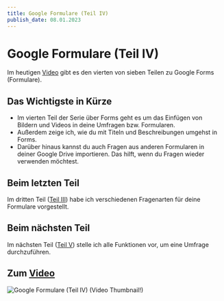 ```yaml
---
title: Google Formulare (Teil IV)
publish_date: 08.01.2023
---
```


# Google Formulare (Teil IV)

Im heutigen [Video](https://youtu.be/S888n0x_Y4U) gibt es den vierten von sieben Teilen zu Google Forms (Formulare). 

## Das Wichtigste in Kürze

- Im vierten Teil der Serie über Forms geht es um das Einfügen von Bildern und Videos in deine Umfragen bzw. Formularen.
- Außerdem zeige ich, wie du mit Titeln und Beschreibungen umgehst in Forms.
- Darüber hinaus kannst du auch Fragen aus anderen Formularen in deiner Google Drive importieren. Das hilft, wenn du Fragen wieder verwenden möchtest. 

## Beim letzten Teil

Im dritten Teil ([Teil III](https://youtu.be/yaFlYoQsPmg)) habe ich verschiedenen Fragenarten für deine Formulare vorgestellt.

## Beim nächsten Teil

Im nächsten Teil ([Teil V](https://youtu.be/S888n0x_Y4U)) stelle ich alle Funktionen vor, um eine Umfrage durchzuführen.

## Zum [Video](https://youtu.be/S888n0x_Y4U)

![Google Formulare (Teil IV) (Video Thumbnail!)](../thumbnails/Fertig416.jpg "Google Formulare (Teil IV) (Video Thumbnail!)")